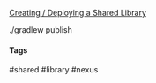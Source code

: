 [Creating / Deploying a Shared Library](https://medium.com/@simionrazvan/how-to-create-a-gradle-library-and-publish-it-on-nexus-34be19b520aa)

./gradlew publish

#### Tags
#shared #library #nexus
